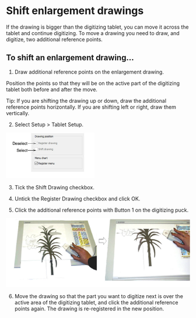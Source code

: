 # Shift enlargement drawings

If the drawing is bigger than the digitizing tablet, you can move it across the tablet and continue digitizing. To move a drawing you need to draw, and digitize, two additional reference points.

## To shift an enlargement drawing...

1. Draw additional reference points on the enlargement drawing.

Position the points so that they will be on the active part of the digitizing tablet both before and after the move.

Tip: If you are shifting the drawing up or down, draw the additional reference points horizontally. If you are shifting left or right, draw them vertically.

2. Select Setup > Tablet Setup.

![hardware00091.png](assets/hardware00091.png)

3. Tick the Shift Drawing checkbox.

4. Untick the Register Drawing checkbox and click OK.

5. Click the additional reference points with Button 1 on the digitizing puck.

![hardware00094.png](assets/hardware00094.png)

6. Move the drawing so that the part you want to digitize next is over the active area of the digitizing tablet, and click the additional reference points again. The drawing is re-registered in the new position.
